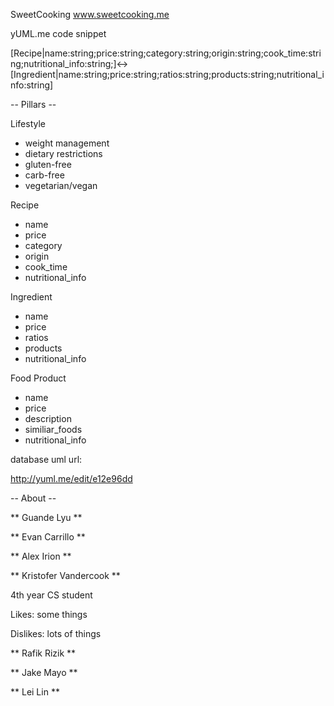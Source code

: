 SweetCooking www.sweetcooking.me

yUML.me code snippet

[Recipe|name:string;price:string;category:string;origin:string;cook_time:string;nutritional_info:string;]<->[Ingredient|name:string;price:string;ratios:string;products:string;nutritional_info:string]

-- Pillars --

Lifestyle
- weight management
- dietary restrictions
- gluten-free
- carb-free
- vegetarian/vegan

Recipe
- name
- price
- category
- origin
- cook_time
- nutritional_info

Ingredient
- name
- price
- ratios
- products
- nutritional_info

Food Product
- name
- price
- description
- similiar_foods
- nutritional_info

database uml url:

http://yuml.me/edit/e12e96dd

-- About -- 

** Guande Lyu **

** Evan Carrillo **

** Alex Irion ** 

** Kristofer Vandercook **

4th year CS student 

Likes: some things

Dislikes: lots of things

** Rafik Rizik **

** Jake Mayo **

** Lei Lin **
